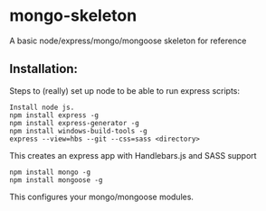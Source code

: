 # mongo-skeleton
A basic node/express/mongo/mongoose skeleton for reference

## Installation:
Steps to (really) set up node to be able to run express scripts:

    Install node js.
    npm install express -g
    npm install express-generator -g
    npm install windows-build-tools -g
    express --view=hbs --git --css=sass <directory>
	
This creates an express app with Handlebars.js and SASS support

	npm install mongo -g
	npm install mongoose -g
	
This configures your mongo/mongoose modules.

    
